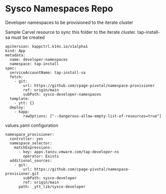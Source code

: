 # Sysco Namespaces Repo

Developer namespaces to be provisioned to the iterate cluster

Sample Carvel resource to sync this folder to the iterate cluster. tap-install-sa must be created

```
apiVersion: kappctrl.k14s.io/v1alpha1
kind: App
metadata:
  name: developer-namespaces
  namespace: tap-install
spec:
  serviceAccountName: tap-install-sa
  fetch:
    - git:
        url: https://github.com/cpage-pivotal/namespace-provisioner
        ref: origin/main
        subPath: sysco-developer-namespaces
  template:
    - ytt: {}
  deploy:
    - kapp:
        rawOptions: ["--dangerous-allow-empty-list-of-resources=true"]
 ```

values.yaml configuration

```
namespace_provisioner:
  controller: yes
  namespace_selector:
    matchExpressions:
      - key: apps.tanzu.vmware.com/tap-developer-ns
        operator: Exists
  additional_sources:
    - git:
        url: https://github.com/cpage-pivotal/namespace-provisioner.git
        subPath: sysco-developer
        ref: origin/main
      path: _ytt_lib/sysco-developer
```